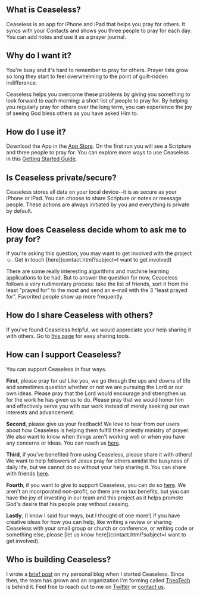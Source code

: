 ## What is Ceaseless?
Ceaseless is an app for iPhone and iPad that helps you pray for others. It syncs with your Contacts and shows you three people to pray for each day. You can add notes and use it as a prayer journal.

## Why do I want it?
You're busy and it's hard to remember to pray for others. Prayer lists grow so long they start to feel overwhelming to the point of guilt-ridden indifference.

Ceaseless helps you overcome these problems by giving you something to look forward to each morning: a short list of people to pray for. By helping you regularly pray for others over the long term, you can experience the joy of seeing God bless others as you have asked Him to.

## How do I use it?
Download the App in the [App Store](). On the first run you will see a Scripture and three people to pray for. You can explore more ways to use Ceaseless in this [Getting Started Guide]().

## Is Ceaseless private/secure?
Ceaseless stores all data on your local device--it is as secure as your iPhone or iPad. You can choose to share Scripture or notes or message people. These actions are always initiated by you and everything is private by default.

## How does Ceaseless decide whom to ask me to pray for?
If you're asking this question, you may want to get involved with the project &#9786;. Get in touch [here](contact.html?subject=I want to get involved) 

There are some really interesting algorithms and machine learning applications to be had. But to answer the question for now, Ceaseless follows a very rudimentary process: take the list of friends, sort it from the least "prayed for" to the most and send an e-mail with the 3 "least prayed for". Favorited people show up more frequently. 

## How do I share Ceaseless with others?
If you've found Ceaseless helpful, we would appreciate your help sharing it with others. Go to [this page](share.html) for easy sharing tools.</p>

## How can I support Ceaseless?
You can support Ceaseless in four ways.

__First__, please pray for us! Like you, we go through the ups and downs of life and sometimes question whether or not we are pursuing the Lord or our own ideas. Please pray that the Lord would encourage and strengthen us for the work he has given us to do. Please pray that we would honor him and effectively serve you with our work instead of merely seeking our own interests and advancement.

__Second__, please give us your feedback! We love to hear from our users about how Ceaseless is helping them fulfill their priestly ministry of prayer. We also want to know when things aren't working well or when you have any concerns or ideas. You can reach us [here](contact.html).

__Third__, if you've benefited from using Ceaseless, please share it with others! We want to help followers of Jesus pray for others amidst the busyness of daily life, but we cannot do so without your help sharing it. You can share with friends [here](share.html).

__Fourth__, if you want to give to support Ceaseless, you can do so [here](donate.html). We aren't an incorporated non-profit, so there are no tax benefits, but you can have the joy of investing in our team and this project as it helps promote God's desire that his people pray without ceasing.

__Lastly__, (I know I said four ways, but I thought of one more!) if you have creative ideas for how you can help, like writing a review or sharing Ceaseless with your small group or church or conference, or writing code or something else, please [let us know here](contact.html?subject=I want to get involved).

## Who is building Ceaseless?
I wrote a [brief post](http://www.meritandgrace.com/let-there-be-ceaseless-prayer/) on my personal blog when I started Ceaseless. Since then, the team has grown and an organization I'm forming called [TheoTech](http://www.theotech.org) is behind it. Feel free to reach out to me on [Twitter](https://twitter.com/meritandgrace) or [contact us](contact.html).
